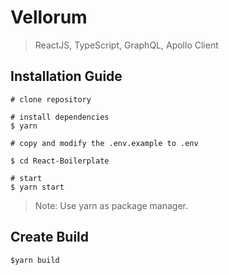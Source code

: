 # Vellorum 

> ReactJS, TypeScript, GraphQL, Apollo Client

## Installation Guide
```
# clone repository

# install dependencies
$ yarn

# copy and modify the .env.example to .env

$ cd React-Boilerplate

# start 
$ yarn start

```

> Note: Use yarn as package manager.

## Create Build

```
$yarn build
```


